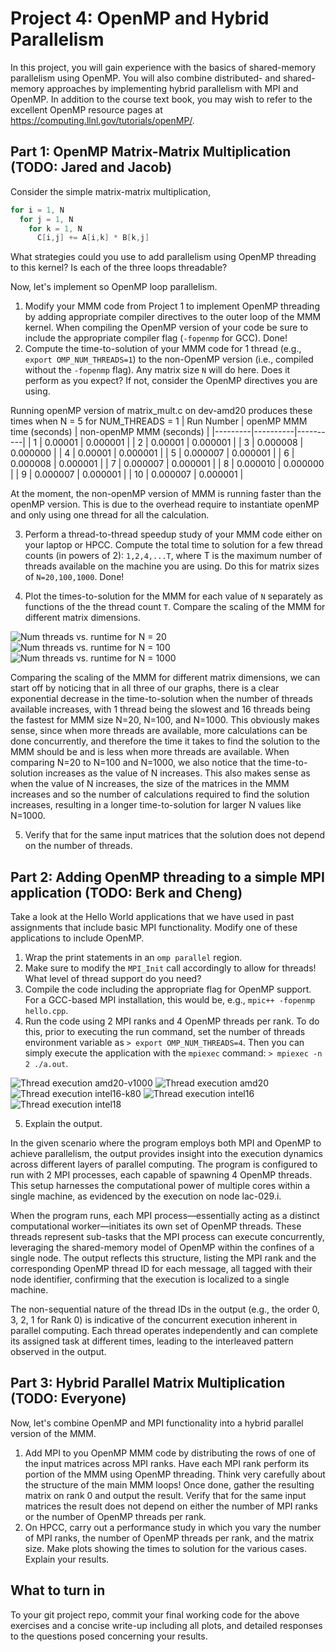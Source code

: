 # Project 4: OpenMP and Hybrid Parallelism 

In this project, you will gain experience with the basics of shared-memory parallelism using OpenMP. 
You will also combine distributed- and shared-memory approaches by implementing hybrid parallelism with MPI and OpenMP. 
In addition to the course text book, you may wish to refer to the excellent OpenMP resource pages at <https://computing.llnl.gov/tutorials/openMP/>.

## Part 1: OpenMP Matrix-Matrix Multiplication (TODO: Jared and Jacob)

Consider the simple matrix-matrix multiplication,

```C
for i = 1, N
  for j = 1, N
    for k = 1, N
      C[i,j] += A[i,k] * B[k,j]
```

What strategies could you use to add parallelism using OpenMP threading to this kernel? Is each of the three loops threadable?

Now, let's implement so OpenMP loop parallelism.

1. Modify your MMM code from Project 1 to implement OpenMP threading by adding appropriate compiler directives to the outer loop of the MMM kernel. When compiling the OpenMP version of your code be sure to include the appropriate compiler flag (`-fopenmp` for GCC). Done!
2. Compute the time-to-solution of your MMM code for 1 thread (e.g., `export OMP_NUM_THREADS=1`) to the non-OpenMP version (i.e., compiled without the `-fopenmp` flag). Any matrix size `N` will do here. Does it perform as you expect? If not, consider the OpenMP directives you are using.

Running openMP version of matrix_mult.c on dev-amd20 produces these times when N = 5 for NUM_THREADS = 1
| Run Number | openMP MMM time (seconds) | non-openMP MMM (seconds) |
|---------|----------|----------|
|    1    |  0.00001 |    0.000001     |
|    2    |  0.00001 |    0.000001     |
|    3    |  0.000008 |    0.000000     |
|    4    |  0.00001 |    0.000001     |
|    5    |  0.000007 |    0.000001     |
|    6    |  0.000008 |    0.000001     |
|    7    |  0.000007 |    0.000001     |
|    8    |  0.000010 |    0.000000     |
|    9    |  0.000007 |    0.000001     |
|    10    |  0.000007 |    0.000001     |

At the moment, the non-openMP version of MMM is running faster than the openMP version. This is due to the overhead require to instantiate openMP and only using one thread for all the calculation. 

3. Perform a thread-to-thread speedup study of your MMM code either on your laptop or HPCC. Compute the total time to solution for a few thread counts (in powers of 2): `1,2,4,...T`, where T is the maximum number of threads available on the machine you are using. Do this for matrix sizes of `N=20,100,1000`. Done!

4. Plot the times-to-solution for the MMM for each value of `N` separately as functions of the the thread count `T`. Compare the scaling of the MMM for different matrix dimensions.

![Num threads vs. runtime for N = 20](./Part_1_code_&_plots/NumThreadsVsRuntimeN=20.png)
![Num threads vs. runtime for N = 100](./Part_1_code_&_plots/NumThreadsVsRuntimeN=100.png)
![Num threads vs. runtime for N = 1000](./Part_1_code_&_plots/NumThreadsVsRuntimeN=1000.png)

Comparing the scaling of the MMM for different matrix dimensions, we can start off by noticing that in all three of our graphs, there is a clear exponential decrease in the time-to-solution when the number of threads available increases, with 1 thread being the slowest and 16 threads being the fastest for MMM size N=20, N=100, and N=1000. This obviously makes sense, since when more threads are available, more calculations can be done concurrently, and therefore the time it takes to find the solution to the MMM should be and is less when more threads are available. When comparing N=20 to N=100 and N=1000, we also notice that the time-to-solution increases as the value of N increases. This also makes sense as when the value of N increases, the size of the matrices in the MMM increases and so the number of calculations required to find the solution increases, resulting in a longer time-to-solution for larger N values like N=1000.

5. Verify that for the same input matrices that the solution does not depend on the number of threads.

## Part 2: Adding OpenMP threading to a simple MPI application (TODO: Berk and Cheng)

Take a look at the Hello World applications that we have used in past assignments that include basic MPI functionality. Modify one of these applications to include OpenMP. 

1. Wrap the print statements in an `omp parallel` region.
2. Make sure to modify the `MPI_Init` call accordingly to allow for threads! What level of thread support do you need?
3. Compile the code including the appropriate flag for OpenMP support. For a GCC-based MPI installation, this would be, e.g., `mpic++ -fopenmp hello.cpp`.
4. Run the code using 2 MPI ranks and 4 OpenMP threads per rank. To do this, prior to executing the run command, set the number of threads environment variable as `> export OMP_NUM_THREADS=4`. Then you can simply execute the application with the `mpiexec` command: `> mpiexec -n 2 ./a.out`.

![Thread execution amd20-v1000](./Part_2/Test_amd20-v100.png)
![Thread execution amd20](./Part_2/Test_amd20.png)
![Thread execution intel16-k80](./Part_2/Test_intel16-k80.png)
![Thread execution intel16](./Part_2/Test_intel16.png)
![Thread execution intel18](./Part_2/Test_intel18.png)

5. Explain the output.

In the given scenario where the program employs both MPI and OpenMP to achieve parallelism, the output provides insight into the execution dynamics across different layers of parallel computing. The program is configured to run with 2 MPI processes, each capable of spawning 4 OpenMP threads. This setup harnesses the computational power of multiple cores within a single machine, as evidenced by the execution on node lac-029.i.

When the program runs, each MPI process—essentially acting as a distinct computational worker—initiates its own set of OpenMP threads. These threads represent sub-tasks that the MPI process can execute concurrently, leveraging the shared-memory model of OpenMP within the confines of a single node. The output reflects this structure, listing the MPI rank and the corresponding OpenMP thread ID for each message, all tagged with their node identifier, confirming that the execution is localized to a single machine.

The non-sequential nature of the thread IDs in the output (e.g., the order 0, 3, 2, 1 for Rank 0) is indicative of the concurrent execution inherent in parallel computing. Each thread operates independently and can complete its assigned task at different times, leading to the interleaved pattern observed in the output.

## Part 3: Hybrid Parallel Matrix Multiplication (TODO: Everyone)

Now, let's combine OpenMP and MPI functionality into a hybrid parallel version of the MMM. 

1. Add MPI to  you OpenMP MMM code by distributing the rows of one of the input matrices across MPI ranks. Have each MPI rank perform its portion of the MMM using OpenMP threading. Think very carefully about the structure of the main MMM loops! Once done, gather the resulting matrix on rank 0 and output the result. Verify that for the same input matrices the result does not depend on either the number of MPI ranks or the number of OpenMP threads per rank. 
2. On HPCC, carry out a performance study in which you vary the number of MPI ranks, the number of OpenMP threads per rank, and the matrix size. Make plots showing the times to solution for the various cases. Explain your results.

## What to turn in

To your git project repo, commit your final working code for the above exercises and a concise write-up including all plots, and detailed responses to the questions posed concerning your results. 
